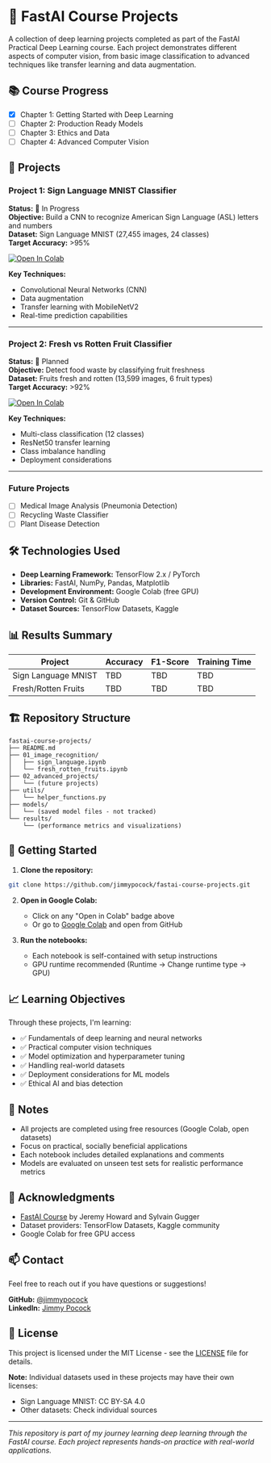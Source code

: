 # 🚀 FastAI Course Projects

A collection of deep learning projects completed as part of the FastAI Practical Deep Learning course. Each project demonstrates different aspects of computer vision, from basic image classification to advanced techniques like transfer learning and data augmentation.

## 📚 Course Progress

- [x] Chapter 1: Getting Started with Deep Learning
- [ ] Chapter 2: Production Ready Models
- [ ] Chapter 3: Ethics and Data
- [ ] Chapter 4: Advanced Computer Vision

## 🎯 Projects

### Project 1: Sign Language MNIST Classifier

**Status:** 🚧 In Progress  
**Objective:** Build a CNN to recognize American Sign Language (ASL) letters and numbers  
**Dataset:** Sign Language MNIST (27,455 images, 24 classes)  
**Target Accuracy:** >95%  

[![Open In Colab](https://colab.research.google.com/assets/colab-badge.svg)](https://colab.research.google.com/github/jimmypocock/fastai-course-projects/blob/main/01_image_recognition/sign_language.ipynb)

**Key Techniques:**

- Convolutional Neural Networks (CNN)
- Data augmentation
- Transfer learning with MobileNetV2
- Real-time prediction capabilities

---

### Project 2: Fresh vs Rotten Fruit Classifier

**Status:** 📝 Planned  
**Objective:** Detect food waste by classifying fruit freshness  
**Dataset:** Fruits fresh and rotten (13,599 images, 6 fruit types)  
**Target Accuracy:** >92%  

[![Open In Colab](https://colab.research.google.com/assets/colab-badge.svg)](https://colab.research.google.com/github/jimmypocock/fastai-course-projects/blob/main/01_image_recognition/fresh_rotten_fruits.ipynb)

**Key Techniques:**

- Multi-class classification (12 classes)
- ResNet50 transfer learning
- Class imbalance handling
- Deployment considerations

---

### Future Projects

- [ ] Medical Image Analysis (Pneumonia Detection)
- [ ] Recycling Waste Classifier
- [ ] Plant Disease Detection

## 🛠️ Technologies Used

- **Deep Learning Framework:** TensorFlow 2.x / PyTorch
- **Libraries:** FastAI, NumPy, Pandas, Matplotlib
- **Development Environment:** Google Colab (free GPU)
- **Version Control:** Git & GitHub
- **Dataset Sources:** TensorFlow Datasets, Kaggle

## 📊 Results Summary

| Project | Accuracy | F1-Score | Training Time |
|---------|----------|----------|---------------|
| Sign Language MNIST | TBD | TBD | TBD |
| Fresh/Rotten Fruits | TBD | TBD | TBD |

## 🏗️ Repository Structure

```
fastai-course-projects/
├── README.md
├── 01_image_recognition/
│   ├── sign_language.ipynb
│   └── fresh_rotten_fruits.ipynb
├── 02_advanced_projects/
│   └── (future projects)
├── utils/
│   └── helper_functions.py
├── models/
│   └── (saved model files - not tracked)
└── results/
    └── (performance metrics and visualizations)
```

## 🚀 Getting Started

1. **Clone the repository:**

```bash
git clone https://github.com/jimmypocock/fastai-course-projects.git
```

2. **Open in Google Colab:**
   - Click on any "Open in Colab" badge above
   - Or go to [Google Colab](https://colab.research.google.com) and open from GitHub

3. **Run the notebooks:**
   - Each notebook is self-contained with setup instructions
   - GPU runtime recommended (Runtime → Change runtime type → GPU)

## 📈 Learning Objectives

Through these projects, I'm learning:

- ✅ Fundamentals of deep learning and neural networks
- ✅ Practical computer vision techniques
- ✅ Model optimization and hyperparameter tuning
- ✅ Handling real-world datasets
- ✅ Deployment considerations for ML models
- ✅ Ethical AI and bias detection

## 📝 Notes

- All projects are completed using free resources (Google Colab, open datasets)
- Focus on practical, socially beneficial applications
- Each notebook includes detailed explanations and comments
- Models are evaluated on unseen test sets for realistic performance metrics

## 🤝 Acknowledgments

- [FastAI Course](https://course.fast.ai/) by Jeremy Howard and Sylvain Gugger
- Dataset providers: TensorFlow Datasets, Kaggle community
- Google Colab for free GPU access

## 📫 Contact

Feel free to reach out if you have questions or suggestions!

**GitHub:** [@jimmypocock](https://github.com/jimmypocock)  
**LinkedIn:** [Jimmy Pocock](https://linkedin.com/in/jimmypocock)

## 📄 License

This project is licensed under the MIT License - see the [LICENSE](LICENSE) file for details.

**Note:** Individual datasets used in these projects may have their own licenses:

- Sign Language MNIST: CC BY-SA 4.0
- Other datasets: Check individual sources

---

*This repository is part of my journey learning deep learning through the FastAI course. Each project represents hands-on practice with real-world applications.*
